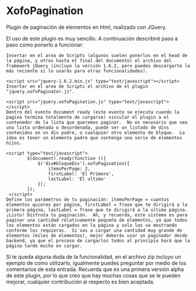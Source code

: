 XofoPagination
==============

Plugin de paginación de elementos en html, realizado con JQuery.

El uso de este plugin es muy sencillo.  A continuación describiré paso a paso como ponerlo a funcionar:

    Insertar en el area de Scripts (algunos suelen ponerlos en el head de la página, y otros hasta el final del documento) el archivo del framework jQuery (incluyo la versión 1.6.2, pero puedes descargarte la más reciente si lo usarás para otras funcionalidades).

    <script src="jquery-1.6.2.min.js" type="text/javascript"></script>
    Insertar en el area de Scripts el archivo de el plugin "jquery.xofoPaginator.js".

    <script src="jquery.xofoPagination.js" type="text/javascript"></script>
    Dentro del evento document ready (este evento se ejecuta cuando la pagina termina totalmente de cargarse) vincular el plugin a el contenedor de la lista que queremos paginar.  No es necesario que sea una lista ordenada o desordenada, puede ser un listado de divs contenidos en un div padre, o cualquier otro elemento de bloque.  La idea es tener un elemento padre que contenga una serie de elementos hijos.

    <script type="text/javascript">
            $(document).ready(function (){
                $('div#bloqueDiv').xofoPagination({
                    itemsPerPage: 2,
                    firstLabel: 'El Primero',
                    lastLabel: 'El ultimo'
                });
            });
     </script>
    Define los parámetros de tu paginación: itemsPerPage = cuantos elementos quieres por página, firstLabel = frase que te dirigirá a la primera página, lastLabel = frase que te dirigirá a la ultima página.
    ¡Listo! Disfruta tu paginación.  Ah, y recuerda, este sistema es para paginar una cantidad relativamente pequeña de elementos, ya que todos los elementos están cargados en la página y solo los va mostrando conforme los requieras.  Si vas a cargar una cantidad muy grande de elementos (miles de elementos), mejor deberás usar un paginador desde backend, ya que el proceso de cargarlos todos al principio hará que la página tarde mucho en cargar.

Si te queda alguna duda de la funcionalidad, en el archivo zip incluyo un ejemplo de como utilizarlo, igualmente puedes preguntar por medio de los comentarios de esta entrada.  Recuerda que es una primera versión alpha de este plugin, por lo que creo que hay muchas cosas que se le pueden mejorar, cualquier contribución al respecto es bien aceptada.
